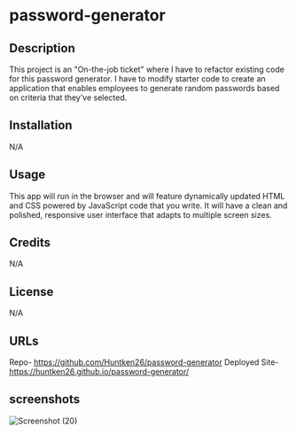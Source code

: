 # password-generator

## Description 
This project is an "On-the-job ticket" where I have to refactor existing code for this password generator. I have to modify starter code to create an application that enables employees to generate random passwords based on criteria that they’ve selected.     

## Installation 
N/A  

## Usage 
 This app will run in the browser and will feature dynamically updated HTML and CSS powered by JavaScript code that you write. It will have a clean and polished, responsive user interface that adapts to multiple screen sizes. 

## Credits 
N/A  

## License 
N/A

## URLs

Repo- https://github.com/Huntken26/password-generator
Deployed Site- https://huntken26.github.io/password-generator/

## screenshots

![Screenshot (20)](https://user-images.githubusercontent.com/107738986/191117728-cc3ee5fe-ebf3-4795-9174-7f0209f1266e.png)
